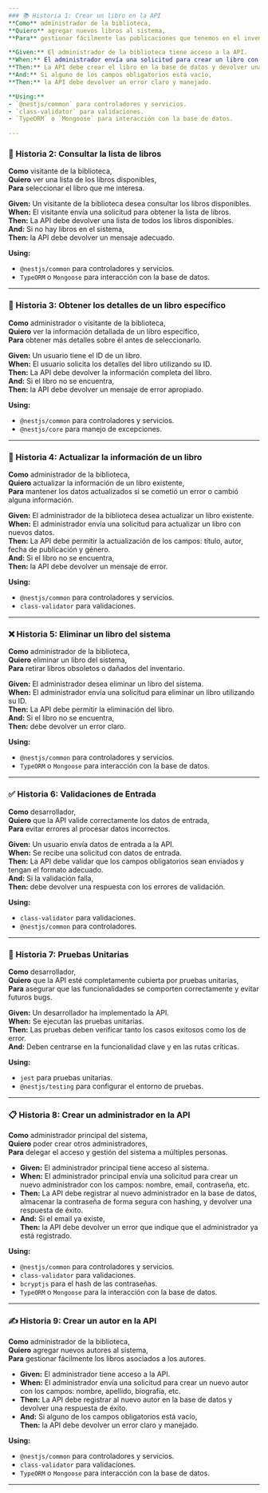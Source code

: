 ```yaml
---
### 📚 Historia 1: Crear un libro en la API
**Como** administrador de la biblioteca,  
**Quiero** agregar nuevos libros al sistema,  
**Para** gestionar fácilmente las publicaciones que tenemos en el inventario.

**Given:** El administrador de la biblioteca tiene acceso a la API.  
**When:** El administrador envía una solicitud para crear un libro con los campos: título, autor, fecha de publicación y género.  
**Then:** La API debe crear el libro en la base de datos y devolver una respuesta de éxito.  
**And:** Si alguno de los campos obligatorios está vacío,  
**Then:** la API debe devolver un error claro y manejado.

**Using:** 
- `@nestjs/common` para controladores y servicios.
- `class-validator` para validaciones.
- `TypeORM` o `Mongoose` para interacción con la base de datos.

---
```


### 📖 Historia 2: Consultar la lista de libros
**Como** visitante de la biblioteca,  
**Quiero** ver una lista de los libros disponibles,  
**Para** seleccionar el libro que me interesa.

**Given:** Un visitante de la biblioteca desea consultar los libros disponibles.  
**When:** El visitante envía una solicitud para obtener la lista de libros.  
**Then:** La API debe devolver una lista de todos los libros disponibles.  
**And:** Si no hay libros en el sistema,  
**Then:** la API debe devolver un mensaje adecuado.

**Using:** 
- `@nestjs/common` para controladores y servicios.
- `TypeORM` o `Mongoose` para interacción con la base de datos.

---

### 📑 Historia 3: Obtener los detalles de un libro específico
**Como** administrador o visitante de la biblioteca,  
**Quiero** ver la información detallada de un libro específico,  
**Para** obtener más detalles sobre él antes de seleccionarlo.

**Given:** Un usuario tiene el ID de un libro.  
**When:** El usuario solicita los detalles del libro utilizando su ID.  
**Then:** La API debe devolver la información completa del libro.  
**And:** Si el libro no se encuentra,  
**Then:** la API debe devolver un mensaje de error apropiado.

**Using:** 
- `@nestjs/common` para controladores y servicios.
- `@nestjs/core` para manejo de excepciones.

---

### 🔄 Historia 4: Actualizar la información de un libro
**Como** administrador de la biblioteca,  
**Quiero** actualizar la información de un libro existente,  
**Para** mantener los datos actualizados si se cometió un error o cambió alguna información.

**Given:** El administrador de la biblioteca desea actualizar un libro existente.  
**When:** El administrador envía una solicitud para actualizar un libro con nuevos datos.  
**Then:** La API debe permitir la actualización de los campos: título, autor, fecha de publicación y género.  
**And:** Si el libro no se encuentra,  
**Then:** la API debe devolver un mensaje de error.

**Using:** 
- `@nestjs/common` para controladores y servicios.
- `class-validator` para validaciones.

---

### ❌ Historia 5: Eliminar un libro del sistema
**Como** administrador de la biblioteca,  
**Quiero** eliminar un libro del sistema,  
**Para** retirar libros obsoletos o dañados del inventario.

**Given:** El administrador desea eliminar un libro del sistema.  
**When:** El administrador envía una solicitud para eliminar un libro utilizando su ID.  
**Then:** La API debe permitir la eliminación del libro.  
**And:** Si el libro no se encuentra,  
**Then:** debe devolver un error claro.

**Using:** 
- `@nestjs/common` para controladores y servicios.
- `TypeORM` o `Mongoose` para interacción con la base de datos.

---

### ✅ Historia 6: Validaciones de Entrada
**Como** desarrollador,  
**Quiero** que la API valide correctamente los datos de entrada,  
**Para** evitar errores al procesar datos incorrectos.

**Given:** Un usuario envía datos de entrada a la API.  
**When:** Se recibe una solicitud con datos de entrada.  
**Then:** La API debe validar que los campos obligatorios sean enviados y tengan el formato adecuado.  
**And:** Si la validación falla,  
**Then:** debe devolver una respuesta con los errores de validación.

**Using:** 
- `class-validator` para validaciones.
- `@nestjs/common` para controladores.

---

### 🧪 Historia 7: Pruebas Unitarias
**Como** desarrollador,  
**Quiero** que la API esté completamente cubierta por pruebas unitarias,  
**Para** asegurar que las funcionalidades se comporten correctamente y evitar futuros bugs.

**Given:** Un desarrollador ha implementado la API.  
**When:** Se ejecutan las pruebas unitarias.  
**Then:** Las pruebas deben verificar tanto los casos exitosos como los de error.  
**And:** Deben centrarse en la funcionalidad clave y en las rutas críticas.

**Using:** 
- `jest` para pruebas unitarias.
- `@nestjs/testing` para configurar el entorno de pruebas.

---

### 📋 Historia 8: Crear un administrador en la API
**Como** administrador principal del sistema,  
**Quiero** poder crear otros administradores,  
**Para** delegar el acceso y gestión del sistema a múltiples personas.

- **Given:** El administrador principal tiene acceso al sistema.
- **When:** El administrador principal envía una solicitud para crear un nuevo administrador con los campos: nombre, email, contraseña, etc.
- **Then:** La API debe registrar al nuevo administrador en la base de datos, almacenar la contraseña de forma segura con hashing, y devolver una respuesta de éxito.
- **And:** Si el email ya existe,  
**Then:** la API debe devolver un error que indique que el administrador ya está registrado.

**Using:**
- `@nestjs/common` para controladores y servicios.
- `class-validator` para validaciones.
- `bcryptjs` para el hash de las contraseñas.
- `TypeORM` o `Mongoose` para la interacción con la base de datos.

---

### ✍️ Historia 9: Crear un autor en la API
**Como** administrador de la biblioteca,  
**Quiero** agregar nuevos autores al sistema,  
**Para** gestionar fácilmente los libros asociados a los autores.

- **Given:** El administrador tiene acceso a la API.
- **When:** El administrador envía una solicitud para crear un nuevo autor con los campos: nombre, apellido, biografía, etc.
- **Then:** La API debe registrar al nuevo autor en la base de datos y devolver una respuesta de éxito.
- **And:** Si alguno de los campos obligatorios está vacío,  
**Then:** la API debe devolver un error claro y manejado.

**Using:**
- `@nestjs/common` para controladores y servicios.
- `class-validator` para validaciones.
- `TypeORM` o `Mongoose` para interacción con la base de datos.

---
